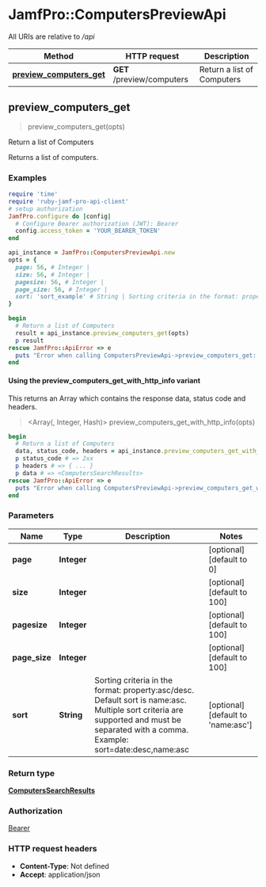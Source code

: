 # JamfPro::ComputersPreviewApi

All URIs are relative to */api*

| Method | HTTP request | Description |
| ------ | ------------ | ----------- |
| [**preview_computers_get**](ComputersPreviewApi.md#preview_computers_get) | **GET** /preview/computers | Return a list of Computers  |


## preview_computers_get

> <ComputersSearchResults> preview_computers_get(opts)

Return a list of Computers 

Returns a list of computers.

### Examples

```ruby
require 'time'
require 'ruby-jamf-pro-api-client'
# setup authorization
JamfPro.configure do |config|
  # Configure Bearer authorization (JWT): Bearer
  config.access_token = 'YOUR_BEARER_TOKEN'
end

api_instance = JamfPro::ComputersPreviewApi.new
opts = {
  page: 56, # Integer | 
  size: 56, # Integer | 
  pagesize: 56, # Integer | 
  page_size: 56, # Integer | 
  sort: 'sort_example' # String | Sorting criteria in the format: property:asc/desc. Default sort is name:asc. Multiple sort criteria are supported and must be separated with a comma. Example: sort=date:desc,name:asc
}

begin
  # Return a list of Computers 
  result = api_instance.preview_computers_get(opts)
  p result
rescue JamfPro::ApiError => e
  puts "Error when calling ComputersPreviewApi->preview_computers_get: #{e}"
end
```

#### Using the preview_computers_get_with_http_info variant

This returns an Array which contains the response data, status code and headers.

> <Array(<ComputersSearchResults>, Integer, Hash)> preview_computers_get_with_http_info(opts)

```ruby
begin
  # Return a list of Computers 
  data, status_code, headers = api_instance.preview_computers_get_with_http_info(opts)
  p status_code # => 2xx
  p headers # => { ... }
  p data # => <ComputersSearchResults>
rescue JamfPro::ApiError => e
  puts "Error when calling ComputersPreviewApi->preview_computers_get_with_http_info: #{e}"
end
```

### Parameters

| Name | Type | Description | Notes |
| ---- | ---- | ----------- | ----- |
| **page** | **Integer** |  | [optional][default to 0] |
| **size** | **Integer** |  | [optional][default to 100] |
| **pagesize** | **Integer** |  | [optional][default to 100] |
| **page_size** | **Integer** |  | [optional][default to 100] |
| **sort** | **String** | Sorting criteria in the format: property:asc/desc. Default sort is name:asc. Multiple sort criteria are supported and must be separated with a comma. Example: sort&#x3D;date:desc,name:asc | [optional][default to &#39;name:asc&#39;] |

### Return type

[**ComputersSearchResults**](ComputersSearchResults.md)

### Authorization

[Bearer](../README.md#Bearer)

### HTTP request headers

- **Content-Type**: Not defined
- **Accept**: application/json


